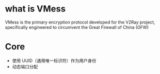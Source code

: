 # what is VMess

VMess is the primary encryption protocol developed for the V2Ray project, specifically engineered to circumvent the Great Firewall of China (GFW)

# Core 

- 使用 UUID（通用唯一标识符）作为用户身份
- 动态端口分配
